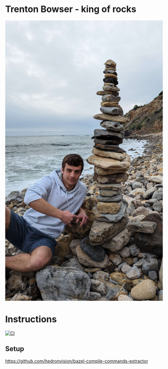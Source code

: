 # Trenton Bowser - king of rocks

![TRENTON](/tbfc.jpg)

# Instructions

[![CI](https://github.com/TrentonBowserFanClub/TrentonBot/actions/workflows/ci.yaml/badge.svg)](https://github.com/TrentonBowserFanClub/TrentonBot/actions/workflows/ci.yaml)

## Setup

https://github.com/hedronvision/bazel-compile-commands-extractor
